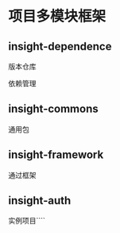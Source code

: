 项目多模块框架
=

## insight-dependence

版本仓库

依赖管理

## insight-commons

通用包

## insight-framework

通过框架

## insight-auth

实例项目````